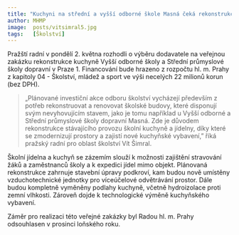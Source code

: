 ```yaml
---
title: "Kuchyni na střední a vyšší odborné škole Masná čeká rekonstrukce"
author: MHMP
image: 	posts/vitsimral5.jpg
tags:   [Školství]
---
```


Pražští radní v pondělí 2. května rozhodli o výběru dodavatele na veřejnou zakázku rekonstrukce kuchyně Vyšší odborné školy a Střední průmyslové školy dopravní v Praze 1. Financování bude hrazeno z rozpočtu hl. m. Prahy z kapitoly 04 - Školství, mládež a sport ve výši necelých 22 milionů korun (bez DPH). 

> „Plánované investiční akce odboru školství vycházejí především z potřeb rekonstruovat a renovovat školské budovy, které disponují svým nevyhovujícím stavem, jako je tomu například u Vyšší odborné a Střední průmyslové školy dopravní Masná. Zde je důvodem rekonstrukce stávajícího provozu školní kuchyně a jídelny, díky které se zmodernizují prostory a zajistí nové kuchyňské vybavení,” říká pražský radní pro oblast školství Vít Šimral. 

Školní jídelna a kuchyň se zázemím slouží k možnosti zajištění stravování žáků a zaměstnanců školy a k expedici jídel mimo objekt. Plánovaná rekonstrukce zahrnuje stavební úpravy podkroví, kam budou nově umístěny vzduchotechnické jednotky pro víceúčelové odvětrávání prostor. Dále budou kompletně vyměněny podlahy kuchyně, včetně hydroizolace proti zemní vlhkosti. Zároveň dojde k technologické výměně kuchyňského vybavení.

Záměr pro realizaci této veřejné zakázky byl Radou hl. m. Prahy odsouhlasen v prosinci loňského roku. 
